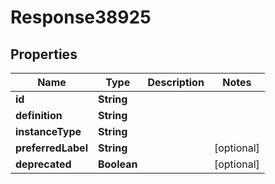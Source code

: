 
# Response38925

## Properties
Name | Type | Description | Notes
------------ | ------------- | ------------- | -------------
**id** | **String** |  | 
**definition** | **String** |  | 
**instanceType** | **String** |  | 
**preferredLabel** | **String** |  |  [optional]
**deprecated** | **Boolean** |  |  [optional]



